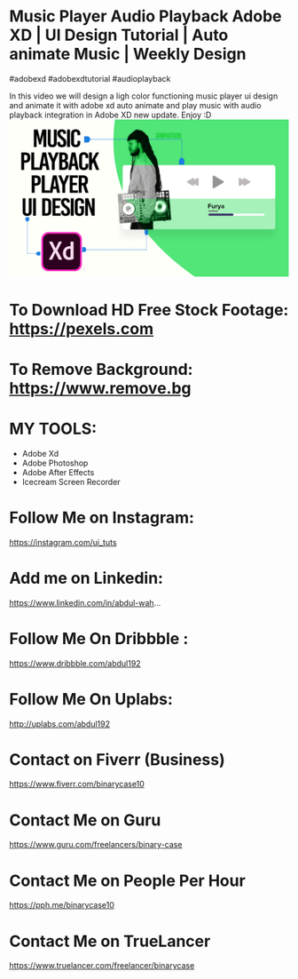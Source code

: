 # Music Player Audio Playback Adobe XD | UI Design Tutorial | Auto animate Music | Weekly Design

#adobexd #adobexdtutorial #audioplayback

In this video we will design a ligh color functioning music player ui design and animate it with adobe xd auto animate and play music with audio playback integration in Adobe XD new update. Enjoy :D
<a href='https://youtu.be/A75iwo5mDrM'><img src='https://github.com/its-abdul-wahab/music-player-ui-design-adobe-xd/blob/master/music-plaback-adobe-xd-thumbnail.png?raw=true'></a>

#  To Download HD Free Stock Footage: https://pexels.com
#  To Remove Background: https://www.remove.bg

# MY TOOLS:
- Adobe Xd
- Adobe Photoshop
- Adobe After Effects
- Icecream Screen Recorder


# Follow Me on Instagram: 
https://instagram.com/ui_tuts

# Add me on Linkedin: 
https://www.linkedin.com/in/abdul-wah...

# Follow Me On Dribbble : 
https://www.dribbble.com/abdul192

# Follow Me On Uplabs:
http://uplabs.com/abdul192

# Contact on Fiverr (Business)
https://www.fiverr.com/binarycase10

# Contact Me on Guru
https://www.guru.com/freelancers/binary-case

# Contact Me on People Per Hour
https://pph.me/binarycase10

# Contact Me on TrueLancer
https://www.truelancer.com/freelancer/binarycase
